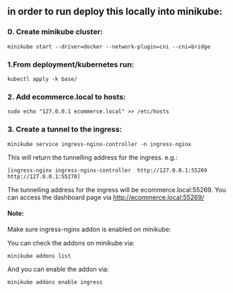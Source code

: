 ## in order to run deploy this locally into minikube:

### 0. Create minikube cluster:

```
minikube start --driver=docker --network-plugin=cni --cni=bridge
```

### 1.From deployment/kubernetes run:

```
kubectl apply -k base/
```

### 2. Add ecommerce.local to hosts:

```
sudo echo "127.0.0.1 ecommerce.local" >> /etc/hosts
```
### 3. Create a tunnel to the ingress:

```
minikube service ingress-nginx-controller -n ingress-nginx
```

This will return the tunnelling address for the ingress. e.g.:
```
[ingress-nginx ingress-nginx-controller  http://127.0.0.1:55269
http://127.0.0.1:55270]
```

The tunnelling address for the ingress will be ecommerce.local:55269. You can access the dashboard page via http://ecommerce.local:55269/

#### Note:
Make sure ingress-nginx addon is enabled on minikube:

You can check the addons on minikube via:

```
minikube addons list
```

And you can enable the addon via:

```
minikube addons enable ingress
```